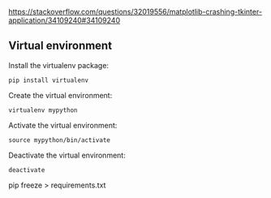 

https://stackoverflow.com/questions/32019556/matplotlib-crashing-tkinter-application/34109240#34109240


## Virtual environment
Install the virtualenv package:
```
pip install virtualenv
```
Create the virtual environment:
```
virtualenv mypython
```
Activate the virtual environment:
```
source mypython/bin/activate
```
Deactivate the virtual environment:
```
deactivate
```


pip freeze > requirements.txt
